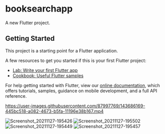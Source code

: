 # booksearchapp

A new Flutter project.

## Getting Started

This project is a starting point for a Flutter application.

A few resources to get you started if this is your first Flutter project:

- [Lab: Write your first Flutter app](https://flutter.dev/docs/get-started/codelab)
- [Cookbook: Useful Flutter samples](https://flutter.dev/docs/cookbook)

For help getting started with Flutter, view our
[online documentation](https://flutter.dev/docs), which offers tutorials,
samples, guidance on mobile development, and a full API reference.


https://user-images.githubusercontent.com/87997769/143686169-445bc518-a082-4673-b5fa-11196e38b167.mp4

![Screenshot_20211127-195426](https://user-images.githubusercontent.com/87997769/143686179-6c1b4c15-1f29-4dcb-9495-df216adbb85e.jpg)
![Screenshot_20211127-195502](https://user-images.githubusercontent.com/87997769/143686183-4b5c38fc-d1e5-4a8d-8b7a-93f1bb7cae23.jpg)
![Screenshot_20211127-195449](https://user-images.githubusercontent.com/87997769/143686185-608582ea-29a6-4ada-8135-4bde8015a6b3.jpg)
![Screenshot_20211127-195457](https://user-images.githubusercontent.com/87997769/143686186-9351cd6f-9c01-4a59-b543-fb84dfc1f82b.jpg)
